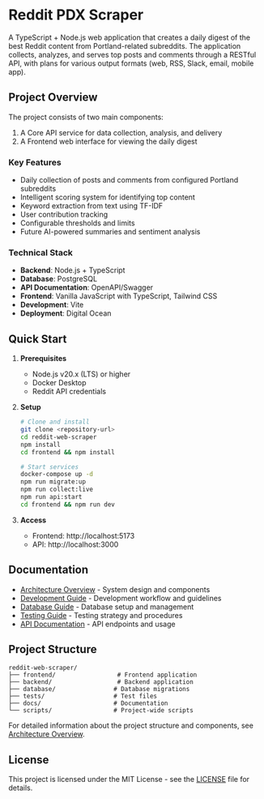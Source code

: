 # Reddit PDX Scraper

A TypeScript + Node.js web application that creates a daily digest of the best Reddit content from Portland-related subreddits. The application collects, analyzes, and serves top posts and comments through a RESTful API, with plans for various output formats (web, RSS, Slack, email, mobile app).

## Project Overview

The project consists of two main components:
1. A Core API service for data collection, analysis, and delivery
2. A Frontend web interface for viewing the daily digest

### Key Features
- Daily collection of posts and comments from configured Portland subreddits
- Intelligent scoring system for identifying top content
- Keyword extraction from text using TF-IDF
- User contribution tracking
- Configurable thresholds and limits
- Future AI-powered summaries and sentiment analysis

### Technical Stack
- **Backend**: Node.js + TypeScript
- **Database**: PostgreSQL
- **API Documentation**: OpenAPI/Swagger
- **Frontend**: Vanilla JavaScript with TypeScript, Tailwind CSS
- **Development**: Vite
- **Deployment**: Digital Ocean

## Quick Start

1. **Prerequisites**
   - Node.js v20.x (LTS) or higher
   - Docker Desktop
   - Reddit API credentials

2. **Setup**
   ```bash
   # Clone and install
   git clone <repository-url>
   cd reddit-web-scraper
   npm install
   cd frontend && npm install

   # Start services
   docker-compose up -d
   npm run migrate:up
   npm run collect:live
   npm run api:start
   cd frontend && npm run dev
   ```

3. **Access**
   - Frontend: http://localhost:5173
   - API: http://localhost:3000

## Documentation

- [Architecture Overview](docs/architecture.md) - System design and components
- [Development Guide](docs/development.md) - Development workflow and guidelines
- [Database Guide](docs/database.md) - Database setup and management
- [Testing Guide](docs/testing.md) - Testing strategy and procedures
- [API Documentation](docs/api.md) - API endpoints and usage

## Project Structure

```
reddit-web-scraper/
├── frontend/                 # Frontend application
├── backend/                  # Backend application
├── database/                # Database migrations
├── tests/                   # Test files
├── docs/                    # Documentation
└── scripts/                 # Project-wide scripts
```

For detailed information about the project structure and components, see [Architecture Overview](docs/architecture.md).

## License

This project is licensed under the MIT License - see the [LICENSE](LICENSE) file for details. 